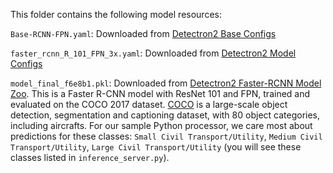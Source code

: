 This folder contains the following model resources:

`Base-RCNN-FPN.yaml`:
Downloaded from [Detectron2 Base Configs](https://github.com/facebookresearch/detectron2/blob/master/configs/Base-RCNN-FPN.yaml)

`faster_rcnn_R_101_FPN_3x.yaml`:
Downloaded from [Detectron2 Model Configs](https://github.com/facebookresearch/detectron2/blob/master/configs/COCO-Detection/faster_rcnn_R_101_FPN_3x.yaml)

`model_final_f6e8b1.pkl`:
Downloaded from [Detectron2 Faster-RCNN Model Zoo](https://github.com/facebookresearch/detectron2/blob/master/MODEL_ZOO.md#faster-r-cnn). This is a Faster R-CNN model with ResNet 101 and FPN, trained and evaluated on the COCO 2017 dataset. [COCO](https://cocodataset.org/) is a large-scale object detection, segmentation and captioning dataset, with 80 object categories, including aircrafts. For our sample Python processor, we care most about predictions for these classes: `Small Civil Transport/Utility`, `Medium Civil Transport/Utility`, `Large Civil Transport/Utility` (you will see these classes listed in `inference_server.py`).